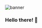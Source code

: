 ![banner](https://user-images.githubusercontent.com/48849730/144683159-fbdb0d4c-aebd-47e2-b324-1a27e494f99b.png)



### Hello there! 👋

<!--
**cyenciso/cyenciso** is a ✨ _special_ ✨ repository because its `README.md` (this file) appears on your GitHub profile.

Here are some ideas to get you started:

- 🔭 I’m currently working on ...
- 🌱 I’m currently learning ...
- 👯 I’m looking to collaborate on ...
- 🤔 I’m looking for help with ...
- 💬 Ask me about ...
- 📫 How to reach me: ...
- 😄 Pronouns: ...
- ⚡ Fun fact: ...
-->
